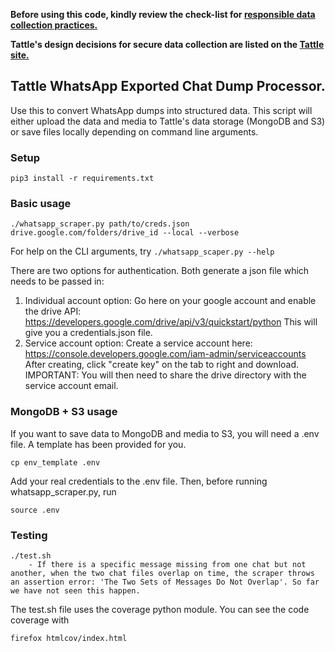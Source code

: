 **Before using this code, kindly review the check-list for [responsible data collection practices.](https://tattle.co.in/products/closed-messaging-checklist/)**

**Tattle's design decisions for secure data collection are listed on the [Tattle site.](https://tattle.co.in/products/whatsapp-archiver)**


## Tattle WhatsApp Exported Chat Dump Processor.

Use this to convert WhatsApp dumps into structured data. This script will either upload the data and media to Tattle's data storage (MongoDB and S3) or save files locally depending on command line arguments.


### Setup

    pip3 install -r requirements.txt


### Basic usage

    ./whatsapp_scraper.py path/to/creds.json drive.google.com/folders/drive_id --local --verbose

For help on the CLI arguments, try `./whatsapp_scaper.py --help`

There are two options for authentication. Both generate a json file which needs to be passed in:
1. Individual account option: 
    Go here on your google account and enable the drive API:
    https://developers.google.com/drive/api/v3/quickstart/python
    This will give you a credentials.json file.
2. Service account option:
    Create a service account here:
    https://console.developers.google.com/iam-admin/serviceaccounts
    After creating, click "create key" on the tab to right and download.
    IMPORTANT: You will then need to share the drive directory with the service account email.

### MongoDB + S3 usage

If you want to save data to MongoDB and media to S3, you will need a .env file. A template has been provided for you.

    cp env_template .env

Add your real credentials to the .env file. Then, before running whatsapp_scraper.py, run

    source .env

### Testing

    ./test.sh
        - If there is a specific message missing from one chat but not another, when the two chat files overlap on time, the scraper throws an assertion error: 'The Two Sets of Messages Do Not Overlap'. So far we have not seen this happen. 

The test.sh file uses the coverage python module. You can see the code coverage with

    firefox htmlcov/index.html
